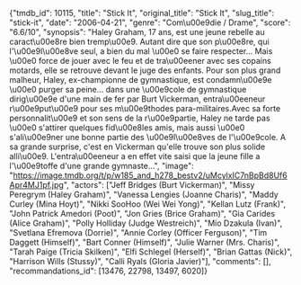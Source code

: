 {"tmdb_id": 10115, "title": "Stick It", "original_title": "Stick It", "slug_title": "stick-it", "date": "2006-04-21", "genre": "Com\u00e9die / Drame", "score": "6.6/10", "synopsis": "Haley Graham, 17 ans, est une jeune rebelle au caract\u00e8re bien tremp\u00e9. Autant dire que son p\u00e8re, qui l'\u00e9l\u00e8ve seul, a bien du mal \u00e0 se faire respecter... Mais \u00e0 force de jouer avec le feu et de tra\u00eener avec ses copains motards, elle se retrouve devant le juge des enfants. Pour son plus grand malheur, Haley, ex-championne de gymnastique, est condamn\u00e9e \u00e0 purger sa peine... dans une \u00e9cole de gymnastique dirig\u00e9e d'une main de fer par Burt Vickerman, entra\u00eeneur r\u00e9put\u00e9 pour ses m\u00e9thodes para-militaires.Avec sa forte personnalit\u00e9 et son sens de la r\u00e9partie, Haley ne tarde pas \u00e0 s'attirer quelques fid\u00e8les amis, mais aussi \u00e0 s'ali\u00e9ner une bonne partie des \u00e9l\u00e8ves de l'\u00e9cole. A sa grande surprise, c'est en Vickerman qu'elle trouve son plus solide alli\u00e9. L'entra\u00eeneur a en effet vite saisi que la jeune fille a l'\u00e9toffe d'une grande gymnaste...", "image": "https://image.tmdb.org/t/p/w185_and_h278_bestv2/uMcylxIC7nBpBd8Uf6Apr4MJ1pf.jpg", "actors": ["Jeff Bridges (Burt Vickerman)", "Missy Peregrym (Haley Graham)", "Vanessa Lengies (Joanne Charis)", "Maddy Curley (Mina Hoyt)", "Nikki SooHoo (Wei Wei Yong)", "Kellan Lutz (Frank)", "John Patrick Amedori (Poot)", "Jon Gries (Brice Graham)", "Gia Carides (Alice Graham)", "Polly Holliday (Judge Westreich)", "Mio Dzakula (Ivan)", "Svetlana Efremova (Dorrie)", "Annie Corley (Officer Ferguson)", "Tim Daggett (Himself)", "Bart Conner (Himself)", "Julie Warner (Mrs. Charis)", "Tarah Paige (Tricia Skilken)", "Elfi Schlegel (Herself)", "Brian Gattas (Nick)", "Harrison Wills (Stussy)", "Calli Ryals (Gloria Javier)"], "comments": [], "recommandations_id": [13476, 22798, 13497, 6020]}